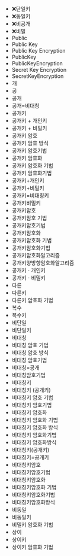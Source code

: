 ﻿- ❌단일키
- ❌동일키
- ❌비공개
- ❌비밀
- Public
- Public Key
- Public Key Encryption
- PublicKey
- PublicKeyEncryption
- Secret Key Encryption
- SecretKeyEncryption
- 개
- 공
- 공개
- 공개=비대칭
- 공개키
- 공개키 + 개인키
- 공개키 + 비밀키
- 공개키 암호
- 공개키 암호 방식
- 공개키 암호기법
- 공개키 암호화
- 공개키 암호화 기법
- 공개키 암호화기법
- 공개키+개인키
- 공개키+비밀키
- 공개키=비대칭키
- 공개키비밀키
- 공개키암호
- 공개키암호 기법
- 공개키암호기법
- 공개키암호화
- 공개키암호화 기법
- 공개키암호화기법
- 공개키암호화알고리즘
- 공개키양방향암호화알고리즘
- 공개키ㆍ개인키
- 공개키ㆍ비밀키
- 다른
- 다른키
- 다른키 암호화 기법
- 복수
- 복수키
- 비단일
- 비단일키
- 비대칭
- 비대칭 암호 기법
- 비대칭 암호 방식
- 비대칭 암호기법
- 비대칭=공개
- 비대칭암호기법
- 비대칭키
- 비대칭키 (공개키)
- 비대칭키 암호 기법
- 비대칭키 암호기법
- 비대칭키 암호화
- 비대칭키 암호화 기법
- 비대칭키 암호화 방식
- 비대칭키 암호화기법
- 비대칭키 암호화방식
- 비대칭키(공개키)
- 비대칭키=공개키
- 비대칭키암호
- 비대칭키암호기법
- 비대칭키암호화
- 비대칭키암호화 기법
- 비대칭키암호화기법
- 비대칭키암호화방식
- 비동일
- 비동일키
- 비밀키 암호화 기법
- 상이
- 상이키
- 상이키 암호화 기법
